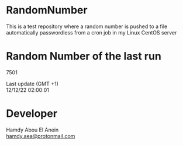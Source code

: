 # RandomNumber    
This is a test repository where a random number is pushed to a file automatically passwordless from a cron job in my Linux CentOS server    
# Random Number of the last run   
7501
      
Last update (GMT +1)    
12/12/22 02:00:01
# Developer    
Hamdy Abou El Anein   
hamdy.aea@protonmail.com
